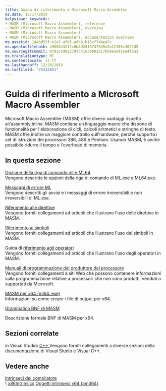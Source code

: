 ```yaml
---
title: Guida di riferimento a Microsoft Macro Assembler
ms.date: 12/17/2019
helpviewer_keywords:
- MASM (Microsoft Macro Assembler), reference
- MASM (Microsoft Macro Assembler), overview
- MASM (Microsoft Macro Assembler)
- MASM (Microsoft Macro Assembler), documentation overview
ms.assetid: 1446d55f-e2e7-4fd1-a9b8-b15cf7d4e47c
ms.openlocfilehash: a9804d3212c6b4d24167478d9a9a12168c3677d5
ms.sourcegitcommit: 0781c69b22797c41630601a176b9ea541be4f2a3
ms.translationtype: MT
ms.contentlocale: it-IT
ms.lasthandoff: 12/20/2019
ms.locfileid: "75312651"
---
```

# <a name="microsoft-macro-assembler-reference"></a>Guida di riferimento a Microsoft Macro Assembler

Microsoft Macro Assembler (MASM) offre diversi vantaggi rispetto all'assembly inline. MASM contiene un linguaggio macro che dispone di funzionalità per l'elaborazione di cicli, calcoli aritmetici e stringhe di testo. MASM offre inoltre un maggiore controllo sull'hardware, perché supporta i set di istruzioni dei processori 386, 486 e Pentium. Usando MASM, è anche possibile ridurre il tempo e l'overhead di memoria.

## <a name="in-this-section"></a>In questa sezione

[Opzione della riga di comando ml e ML64](ml-and-ml64-command-line-reference.md)\
Vengono descritte le opzioni della riga di comando di ML.exe e ML64.exe.

[Messaggi di errore ML](ml-error-messages.md)\
Vengono descritti gli avvisi e i messaggi di errore irreversibili e non irreversibili di ML.exe.

[Riferimento alle direttive](directives-reference.md)\
Vengono forniti collegamenti ad articoli che illustrano l'uso delle direttive in MASM.

[Riferimento ai simboli](symbols-reference.md)\
Vengono forniti collegamenti ad articoli che illustrano l'uso dei simboli in MASM.

Guida di [riferimento agli operatori](operators-reference.md)\
Vengono forniti collegamenti ad articoli che illustrano l'uso degli operatori in MASM.

[Manuali di programmazione del produttore del processore](processor-manufacturer-programming-manuals.md)\
Vengono forniti collegamenti a siti Web che possono contenere informazioni sulla programmazione relative a processori che non sono prodotti, venduti o supportati da Microsoft.

[MASM per x64 (ml64. exe)](masm-for-x64-ml64-exe.md)\
Informazioni su come creare i file di output per x64.

[Grammatica BNF di MASM](masm-bnf-grammar.md)

Descrizione formale BNF di MASM per x64.

## <a name="related-sections"></a>Sezioni correlate

in Visual Studio\ [ C++ ](../../overview/visual-cpp-in-visual-studio.md)
Vengono forniti collegamenti a diverse sezioni della documentazione di Visual Studio e Visual C++.

## <a name="see-also"></a>Vedere anche

[Intrinseci del compilatore](../../intrinsics/compiler-intrinsics.md)\
\ [x86Intrinsics](../../intrinsics/x86-intrinsics-list.md)
[Oggetti intrinseci x64 (amd64)](../../intrinsics/x64-amd64-intrinsics-list.md)
